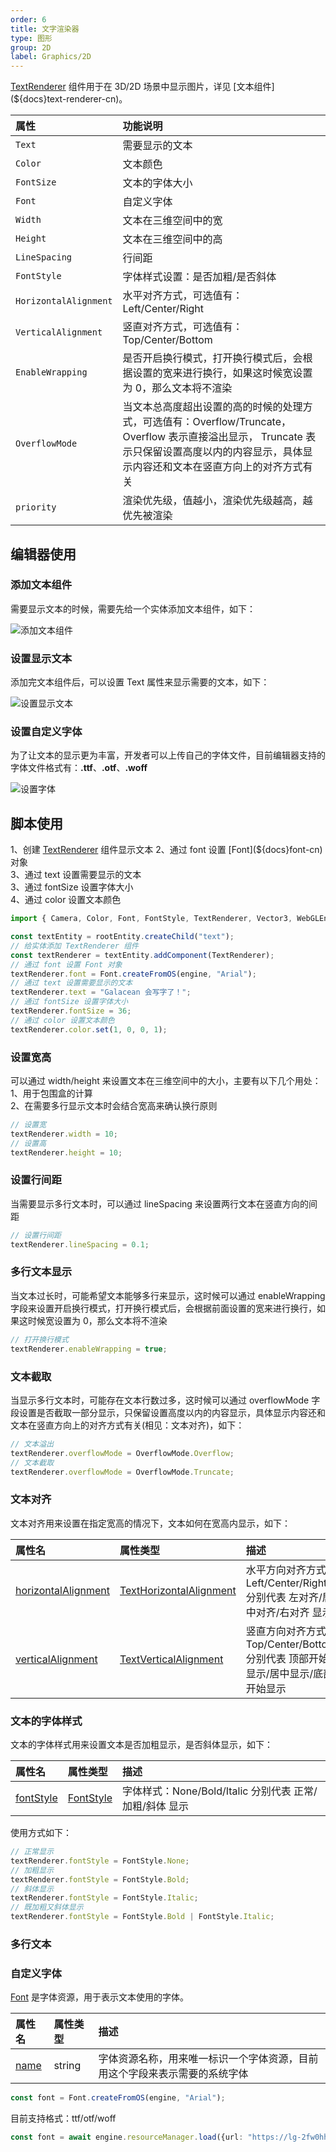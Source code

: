 ```yaml
---
order: 6
title: 文字渲染器
type: 图形
group: 2D
label: Graphics/2D
---
```


[TextRenderer](${api}core/TextRenderer) 组件用于在 3D/2D 场景中显示图片，详见 [文本组件](${docs}text-renderer-cn)。

| 属性 | 功能说明 |
| :--- | :--- |
| `Text` | 需要显示的文本 |
| `Color` | 文本颜色 |
| `FontSize` | 文本的字体大小 |
| `Font` | 自定义字体 |
| `Width` | 文本在三维空间中的宽 |
| `Height` | 文本在三维空间中的高 |
| `LineSpacing` | 行间距 |
| `FontStyle` | 字体样式设置：是否加粗/是否斜体 |
| `HorizontalAlignment` | 水平对齐方式，可选值有：Left/Center/Right |
| `VerticalAlignment` | 竖直对齐方式，可选值有：Top/Center/Bottom |
| `EnableWrapping` | 是否开启换行模式，打开换行模式后，会根据设置的宽来进行换行，如果这时候宽设置为 0，那么文本将不渲染 |
| `OverflowMode` | 当文本总高度超出设置的高的时候的处理方式，可选值有：Overflow/Truncate， Overflow 表示直接溢出显示， Truncate 表示只保留设置高度以内的内容显示，具体显示内容还和文本在竖直方向上的对齐方式有关|
| `priority` | 渲染优先级，值越小，渲染优先级越高，越优先被渲染 |


## 编辑器使用

### 添加文本组件

需要显示文本的时候，需要先给一个实体添加文本组件，如下：

![添加文本组件](https://mdn.alipayobjects.com/huamei_w6ifet/afts/img/A*3d5AQYTtcNkAAAAAAAAAAAAADjCHAQ/original)

### 设置显示文本

添加完文本组件后，可以设置 Text 属性来显示需要的文本，如下：

![设置显示文本](https://mdn.alipayobjects.com/huamei_w6ifet/afts/img/A*J6nKTJOOm4kAAAAAAAAAAAAADjCHAQ/original)

### 设置自定义字体

为了让文本的显示更为丰富，开发者可以上传自己的字体文件，目前编辑器支持的字体文件格式有：**.ttf**、**.otf**、**.woff**

![设置字体](https://mdn.alipayobjects.com/huamei_w6ifet/afts/img/A*CgA5S5vneeMAAAAAAAAAAAAADjCHAQ/original)


## 脚本使用

<playground src="text-renderer.ts"></playground>

1、创建 [TextRenderer](${api}core/TextRenderer) 组件显示文本    
2、通过 font 设置 [Font](${docs}font-cn) 对象    
3、通过 text 设置需要显示的文本    
3、通过 fontSize 设置字体大小    
4、通过 color 设置文本颜色    

```typescript
import { Camera, Color, Font, FontStyle, TextRenderer, Vector3, WebGLEngine } from "@galacean/engine";

const textEntity = rootEntity.createChild("text");
// 给实体添加 TextRenderer 组件
const textRenderer = textEntity.addComponent(TextRenderer);
// 通过 font 设置 Font 对象
textRenderer.font = Font.createFromOS(engine, "Arial");
// 通过 text 设置需要显示的文本
textRenderer.text = "Galacean 会写字了！";
// 通过 fontSize 设置字体大小
textRenderer.fontSize = 36;
// 通过 color 设置文本颜色
textRenderer.color.set(1, 0, 0, 1);
```

### 设置宽高

可以通过 width/height 来设置文本在三维空间中的大小，主要有以下几个用处：    
1、用于包围盒的计算    
2、在需要多行显示文本时会结合宽高来确认换行原则    

```typescript
// 设置宽
textRenderer.width = 10;
// 设置高
textRenderer.height = 10;
```

### 设置行间距

当需要显示多行文本时，可以通过 lineSpacing 来设置两行文本在竖直方向的间距

```typescript
// 设置行间距
textRenderer.lineSpacing = 0.1;
```

### 多行文本显示

当文本过长时，可能希望文本能够多行来显示，这时候可以通过 enableWrapping 字段来设置开启换行模式，打开换行模式后，会根据前面设置的宽来进行换行，如果这时候宽设置为 0，那么文本将不渲染

```typescript
// 打开换行模式
textRenderer.enableWrapping = true;
```

### 文本截取

当显示多行文本时，可能存在文本行数过多，这时候可以通过 overflowMode 字段设置是否截取一部分显示，只保留设置高度以内的内容显示，具体显示内容还和文本在竖直方向上的对齐方式有关(相见：文本对齐)，如下：

```typescript
// 文本溢出
textRenderer.overflowMode = OverflowMode.Overflow;
// 文本截取
textRenderer.overflowMode = OverflowMode.Truncate;
```

### 文本对齐

文本对齐用来设置在指定宽高的情况下，文本如何在宽高内显示，如下：

| 属性名 | 属性类型 | 描述 |
| :--- | :--- | :--- |
|[horizontalAlignment](${api}core/TextRenderer#horizontalAlignment)|[TextHorizontalAlignment](${api}core/TextHorizontalAlignment)|水平方向对齐方式：Left/Center/Right 分别代表 左对齐/居中对齐/右对齐 显示|
|[verticalAlignment](${api}core/TextRenderer#horizontalAlignment)|[TextVerticalAlignment](${api}core/TextVerticalAlignment)|竖直方向对齐方式：Top/Center/Bottom 分别代表 顶部开始显示/居中显示/底部开始显示|

### 文本的字体样式

文本的字体样式用来设置文本是否加粗显示，是否斜体显示，如下：

| 属性名 | 属性类型 | 描述 |
| :--- | :--- | :--- |
|[fontStyle](${api}core/TextRenderer#fontStyle)|[FontStyle](${api}core/FontStyle)|字体样式：None/Bold/Italic 分别代表 正常/加粗/斜体 显示|

使用方式如下：
```typescript
// 正常显示
textRenderer.fontStyle = FontStyle.None;
// 加粗显示
textRenderer.fontStyle = FontStyle.Bold;
// 斜体显示
textRenderer.fontStyle = FontStyle.Italic;
// 既加粗又斜体显示
textRenderer.fontStyle = FontStyle.Bold | FontStyle.Italic;
```

### 多行文本

<playground src="text-wrap-alignment.ts"></playground>

### 自定义字体

[Font](${api}core/Font) 是字体资源，用于表示文本使用的字体。

| 属性名 | 属性类型 | 描述 |
| :--- | :--- | :--- |
|[name](${api}core/Sprite#name)|string|字体资源名称，用来唯一标识一个字体资源，目前用这个字段来表示需要的系统字体|


```typescript
const font = Font.createFromOS(engine, "Arial");
```

目前支持格式：ttf/otf/woff

```typescript
const font = await engine.resourceManager.load({url: "https://lg-2fw0hhsc-1256786476.cos.ap-shanghai.myqcloud.com/Avelia.otf"});
```

<playground src="text-renderer-font.ts"></playground>